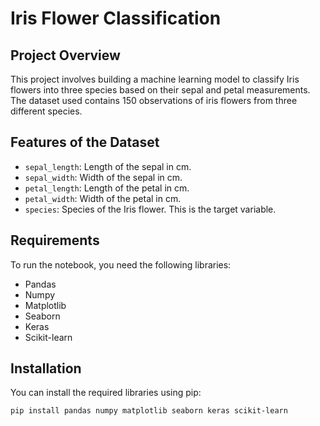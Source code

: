 # Iris Flower Classification

## Project Overview
This project involves building a machine learning model to classify Iris flowers into three species based on their sepal and petal measurements. The dataset used contains 150 observations of iris flowers from three different species.

## Features of the Dataset
- `sepal_length`: Length of the sepal in cm.
- `sepal_width`: Width of the sepal in cm.
- `petal_length`: Length of the petal in cm.
- `petal_width`: Width of the petal in cm.
- `species`: Species of the Iris flower. This is the target variable.

## Requirements
To run the notebook, you need the following libraries:
- Pandas
- Numpy
- Matplotlib
- Seaborn
- Keras
- Scikit-learn

## Installation
You can install the required libraries using pip:
```bash
pip install pandas numpy matplotlib seaborn keras scikit-learn
